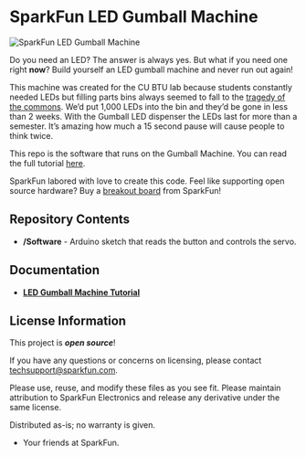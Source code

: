 SparkFun LED Gumball Machine
========================================

![SparkFun LED Gumball Machine](https://cdn.sparkfun.com//assets/parts/1/3/7/0/0/Scale_Converted_to_Digital_-_SparkFun_Qwiic_Scale.jpg)

Do you need an LED? The answer is always yes. But what if you need one right **now**? Build yourself an LED gumball machine and never run out again!

This machine was created for the CU BTU lab because students constantly needed LEDs but filling parts bins always seemed to fall to the [tragedy of the commons](https://en.wikipedia.org/wiki/Tragedy_of_the_commons). We’d put 1,000 LEDs into the bin and they’d be gone in less than 2 weeks. With the Gumball LED dispenser the LEDs last for more than a semester. It’s amazing how much a 15 second pause will cause people to think twice.

This repo is the software that runs on the Gumball Machine. You can read the full tutorial [here](https://learn.sparkfun.com/tutorials/led-gumball-machine).

SparkFun labored with love to create this code. Feel like supporting open source hardware? 
Buy a [breakout board](https://www.sparkfun.com) from SparkFun!

Repository Contents
-------------------

* **/Software** - Arduino sketch that reads the button and controls the servo.

Documentation
--------------
* **[LED Gumball Machine Tutorial](https://learn.sparkfun.com/tutorials/led-gumball-machine)**

License Information
-------------------

This project is _**open source**_! 

If you have any questions or concerns on licensing, please contact techsupport@sparkfun.com.

Please use, reuse, and modify these files as you see fit. Please maintain attribution to SparkFun Electronics and release any derivative under the same license.

Distributed as-is; no warranty is given.

- Your friends at SparkFun.
